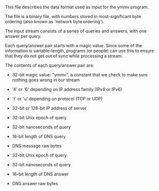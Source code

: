 This file describes the data format used as input for the ymmv
program.

The file is a binary file, with numbers stored in most-significant
byte ordering (also known as 'network byte ordering').

The input stream consists of a series of queries and answers, with one
answer per query.

Each query/answer pair starts with a magic value. Since some of the
information is variable-length, programs (or people) can use this to
ensure that they do not get out of sync while processing a stream.

The contents of each query/answer pair are:

* 32-bit magic value: "ymmv", a constant that we check to make sure
  nothing goes wrong in our stream

* '4' or '6' depending on IP address family (IPv4 or IPv6)

* 't' or 'u' depending on protocol (TCP or UDP)

* 32-bit or 128-bit IP address of server

* 32-bit Unix epoch of query
 
* 32-bit nanoseconds of query

* 16-bit length of DNS query

* DNS message raw bytes

* 32-bit Unix epoch of query

* 32-bit nanoseconds of query

* 16-bit length of DNS answer

* DNS answer raw bytes
